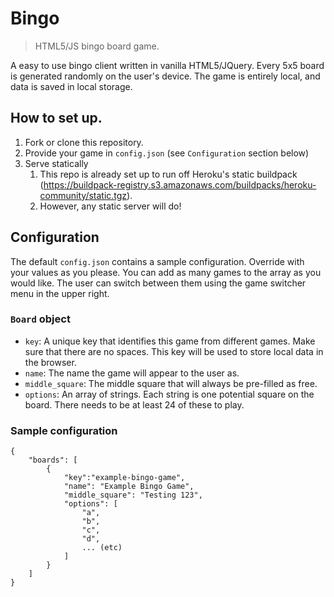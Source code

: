 # Bingo

> HTML5/JS bingo board game.

A easy to use bingo client written in vanilla HTML5/JQuery. Every 5x5 board is generated randomly on the user's device. The game is entirely local, and data is saved in local storage.

## How to set up.

1. Fork or clone this repository.
2. Provide your game in `config.json` (see `Configuration` section below)
3. Serve statically
    1. This repo is already set up to run off Heroku's static buildpack (https://buildpack-registry.s3.amazonaws.com/buildpacks/heroku-community/static.tgz).
    2. However, any static server will do!

## Configuration

The default `config.json` contains a sample configuration. Override with your values as you please. You can add as many games to the array as you would like. The user can switch between them using the game switcher menu in the upper right.

### `Board` object

-   `key`: A unique key that identifies this game from different games. Make sure that there are no spaces. This key will be used to store local data in the browser.
-   `name`: The name the game will appear to the user as.
-   `middle_square`: The middle square that will always be pre-filled as free.
-   `options`: An array of strings. Each string is one potential square on the board. There needs to be at least 24 of these to play.

### Sample configuration

```
{
	"boards": [
		{
			"key":"example-bingo-game",
			"name": "Example Bingo Game",
			"middle_square": "Testing 123",
			"options": [
				"a",
				"b",
				"c",
				"d",
				... (etc)
			]
		}
	]
}
```
